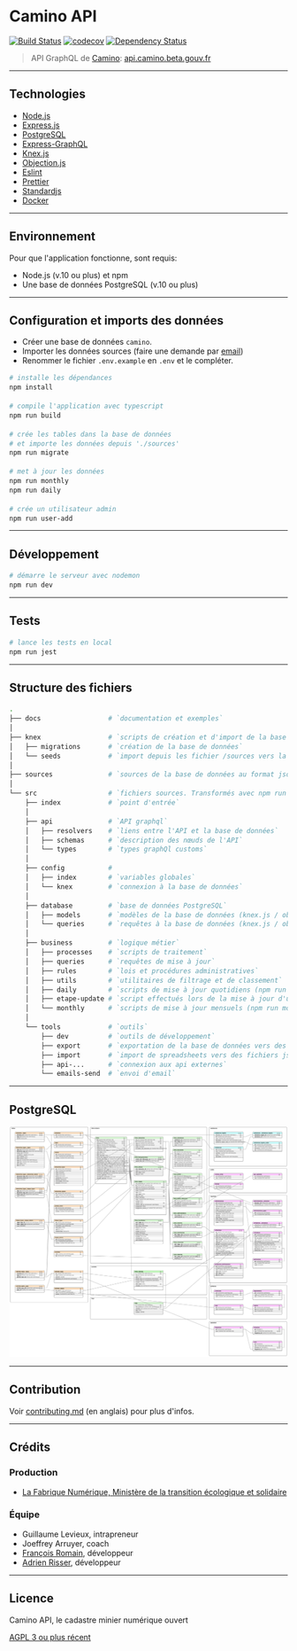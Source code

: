 # Camino API

[![Build Status][ci-img]][ci] [![codecov][codecov-img]][codecov] [![Dependency Status][dep-img]][dep]

[ci-img]: https://travis-ci.org/MTES-MCT/camino-api.svg?branch=master
[ci]: https://travis-ci.org/MTES-MCT/camino-api
[codecov-img]: https://codecov.io/gh/MTES-MCT/camino-api/branch/master/graph/badge.svg
[codecov]: https://codecov.io/gh/MTES-MCT/camino-api
[dep-img]: https://david-dm.org/MTES-MCT/camino-api.svg
[dep]: https://david-dm.org/MTES-MCT/camino-api

> API GraphQL de [Camino](http://camino.beta.gouv.fr/): [api.camino.beta.gouv.fr](https://api.camino.beta.gouv.fr)

---

## Technologies

- [Node.js](https://nodejs.org/)
- [Express.js](http://expressjs.com)
- [PostgreSQL](https://www.postgresql.org/)
- [Express-GraphQL](https://github.com/graphql/express-graphql)
- [Knex.js](https://knexjs.org/)
- [Objection.js](http://vincit.github.io/objection.js/)
- [Eslint](https://eslint.org/)
- [Prettier](https://prettier.io/)
- [Standardjs](https://standardjs.com/)
- [Docker](https://www.docker.com/)

---

## Environnement

Pour que l'application fonctionne, sont requis:

- Node.js (v.10 ou plus) et npm
- Une base de données PostgreSQL (v.10 ou plus)

---

## Configuration et imports des données

- Créer une base de données `camino`.
- Importer les données sources (faire une demande par [email](mailto:camino@beta.gouv.fr))
- Renommer le fichier `.env.example` en `.env` et le compléter.

```bash
# installe les dépendances
npm install

# compile l'application avec typescript
npm run build

# crée les tables dans la base de données
# et importe les données depuis './sources'
npm run migrate

# met à jour les données
npm run monthly
npm run daily

# crée un utilisateur admin
npm run user-add
```

---

## Développement

```bash
# démarre le serveur avec nodemon
npm run dev
```

---

## Tests

```bash
# lance les tests en local
npm run jest
```

---

## Structure des fichiers

```bash
.
├── docs                 # `documentation et exemples`
│
├── knex                 # `scripts de création et d'import de la base de données (npm run migrate)
│   ├── migrations       # `création de la base de données`
│   └── seeds            # `import depuis les fichier /sources vers la base de données`
│
├── sources              # `sources de la base de données au format json. Générées avec npm run import.`
│
└── src                  # `fichiers sources. Transformés avec npm run build.`
    ├── index            # `point d'entrée`
    │
    ├── api              # `API graphql`
    │   ├── resolvers    # `liens entre l'API et la base de données`
    │   ├── schemas      # `description des nœuds de l'API`
    │   └── types        # `types graphQl customs`
    │
    ├── config           #
    │   ├── index        # `variables globales`
    │   └── knex         # `connexion à la base de données`
    │
    ├── database         # `base de données PostgreSQL`
    │   ├── models       # `modèles de la base de données (knex.js / objection.js)`
    │   └── queries      # `requêtes à la base de données (knex.js / objection.js)`
    │
    ├── business         # `logique métier`
    │   ├── processes    # `scripts de traitement`
    │   ├── queries      # `requêtes de mise à jour`
    │   ├── rules        # `lois et procédures administratives`
    │   ├── utils        # `utilitaires de filtrage et de classement`
    │   ├── daily        # `scripts de mise à jour quotidiens (npm run daily)`
    │   ├── etape-update # `script effectués lors de la mise à jour d'une étape`
    │   └── monthly      # `scripts de mise à jour mensuels (npm run monthly)`
    │
    └── tools            # `outils`
        ├── dev          # `outils de développement`
        ├── export       # `exportation de la base de données vers des spreadsheets (npm run export)`
        ├── import       # `import de spreadsheets vers des fichiers json dans /sources (npm run import)`
        ├── api-...      # `connexion aux api externes`
        └── emails-send  # `envoi d'email`

```

---

## PostgreSQL

![camino database schema](manual/database/camino-db.svg)

---

## Contribution

Voir [contributing.md](contributing.md) (en anglais) pour plus d'infos.

---

## Crédits

### Production

- [La Fabrique Numérique, Ministère de la transition écologique et solidaire](https://www.ecologique-solidaire.gouv.fr/inauguration-fabrique-numerique-lincubateur-des-ministeres-charges-lecologie-et-des-territoires)

### Équipe

- Guillaume Levieux, intrapreneur
- Joeffrey Arruyer, coach
- [François Romain](http://francoisromain.com), développeur
- [Adrien Risser](https://github.com/risseraka), développeur

---

## Licence

Camino API, le cadastre minier numérique ouvert

[AGPL 3 ou plus récent](https://spdx.org/licenses/AGPL-3.0-or-later.html)
